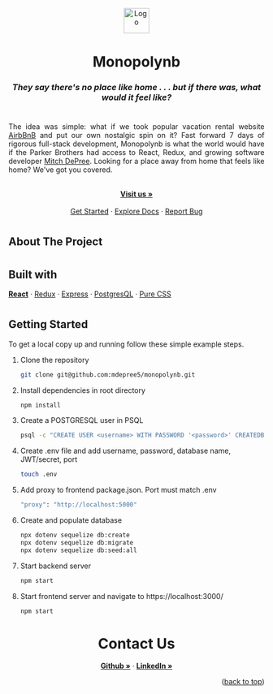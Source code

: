 <div id="top"></div>



<!-- PROJECT LOGO -->
<br />
<div align="center">
  <a href="https://github.com/github_username/repo_name">
    <img src='https://monopolynb.s3.amazonaws.com/favicon.png' alt="Logo" width="50" height="50">
  </a>

<h1 align="center">Monopolynb</h1>
  <h3 style='font-style: italic' align="center">They say there's no place like home . . . but if there was, what would it feel like?</h3>
  <h1 align="center"></h1>
  
  <p align="justify">The idea was simple: what if we took popular vacation rental website <a href="https://www.airbnb.com/">AirbBnB</a> and put our own nostalgic spin on it?
Fast forward 7 days of rigorous full-stack development, Monopolynb is what the world would have if the Parker Brothers had access to React, Redux, and growing software developer <a href="https://github.com/mdepree5">Mitch DePree</a>. Looking for a place away from home that feels like home? We've got you covered.
  </p>
  <p align="center">
    <br />
    <a href="https://monopolynb.herokuapp.com/"><strong>Visit us »</strong></a>
    <br />
    <br />
    <a href="#getting-started">Get Started</a>
    ·
    <a href="https://github.com/mdepree5/monopolynb/wiki">Explore Docs</a>
    ·
    <a href="https://github.com/mdepree5/monopolynb/issues">Report Bug</a>
  </p>
</div>

<h1 align="center"></h1>

<!-- ABOUT THE PROJECT -->
## About The Project


<!-- Built With -->
<h1 align="center"></h1>
<h2 align="left">Built with </h2>
<p align="left">
    <a href="https://reactjs.org/"><strong>React</strong></a>
    ·
    <a href="https://redux.js.org/">Redux</a>
    ·
    <a href="https://expressjs.com/">Express</a>
    ·
    <a href="https://www.postgresql.org/">PostgresQL</a>
    ·
    <a href="https://developer.mozilla.org/en-US/docs/Web/CSS">Pure CSS</a>
  </p>

<!-- GETTING STARTED -->
<h1 align="center"></h1>

## Getting Started
To get a local copy up and running follow these simple example steps.

1. Clone the repository
    ```sh
    git clone git@github.com:mdepree5/monopolynb.git
    ```
2. Install dependencies in root directory
    ```sh
    npm install
    ```
3. Create a POSTGRESQL user in PSQL
    ```sh
    psql -c "CREATE USER <username> WITH PASSWORD '<password>' CREATEDB"
    ```
4. Create .env file and add username, password, database name, JWT/secret, port
    ```sh
    touch .env
    ```
5. Add proxy to frontend package.json. Port must match .env
    ```sh
    "proxy": "http://localhost:5000"
    ```
6. Create and populate database
    ```sh
    npx dotenv sequelize db:create
    npx dotenv sequelize db:migrate
    npx dotenv sequelize db:seed:all
    ```
7. Start backend server
    ```sh
    npm start
    ```
7. Start frontend server and navigate to https://localhost:3000/
    ```sh
    npm start
    ```
<h1 align="center"></h1>


<!-- CONTACT -->
<h1 align="center">Contact Us</h1>
<p align="center">
<a href="https://github.com/mdepree5"><strong>Github »</strong></a>
· 
<a href="https://www.linkedin.com/in/mitchell-depree-4a5686155"><strong>LinkedIn »</strong></a>
</p>



<p align="right">(<a href="#top">back to top</a>)</p>
